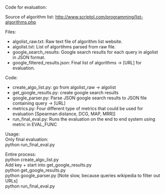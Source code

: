 Code for evaluation:

Source of algorithm list:
http://www.scriptol.com/programming/list-algorithms.php


Files: 
  * algolist_raw.txt: Raw text file of algorithm list website. 
  * algolist.txt: List of algortihms parsed from raw file. 
  * google_search_results: Google search results for each query in algolist in JSON format. 
  * google_filtered_results.json: Final list of algorithms -> [URL] for evaluation.

Code:
  * create_algo_list.py: go from algolist_raw -> algolist
  * get_google_results.py: create google search results
  * google_parser.py: Parse JSON google search results to JSON file containing query -> [URL]
  * metrics.py: Four different type of metrics that could be used for evaluation [Spearman distance, DCG, MAP, MRR]]
  * run_final_eval.py: Runs the evaluation on the end to end system using metric in EVAL_FUNC

Usage:  
Only final evaluation:  
python run_final_eval.py

Entire process:  
python create_algo_list.py  
Add key + start into get_google_results.py  
python get_google_results.py  
python google_parser.py [Note slow, because queries wikipedia to filter out URLs]  
python run_final_eval.py


